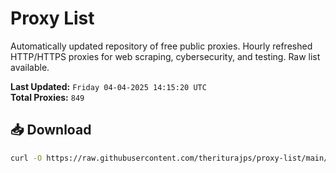 # Proxy List

Automatically updated repository of free public proxies. Hourly refreshed HTTP/HTTPS proxies for web scraping, cybersecurity, and testing. Raw list available.

**Last Updated:** `Friday 04-04-2025 14:15:20 UTC`  
**Total Proxies:** `849`

## 📥 Download
```bash
curl -O https://raw.githubusercontent.com/theriturajps/proxy-list/main/proxies.txt
